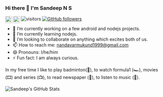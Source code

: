 ### Hi there 👋 I'm Sandeep N S

<!--
**sandy13521/sandy13521** is a ✨ _special_ ✨ repository because its `README.md` (this file) appears on your GitHub profile.

Here are some ideas to get you started:
-->
<a href="https://twitter.com/sandy13521">
  <img align="left" alt="Sandeep's Twitter" width="22px" src="https://cdn.jsdelivr.net/npm/simple-icons@v3/icons/twitter.svg" />
</a>
<a href="https://www.linkedin.com/in/sandeepns/">
  <img align="left" alt="Sandeep's Linkdein" width="22px" src="https://cdn.jsdelivr.net/npm/simple-icons@v3/icons/linkedin.svg" />
</a>

![visitors](https://visitor-badge.laobi.icu/badge?page_id=sandy13521.sandy13521)
[![GitHub followers](https://img.shields.io/github/followers/sandy13521.svg?style=social&label=Follow&maxAge=2592000)](https://github.com/sandy13521?tab=followers)


- 🔭 I’m currently working on a few android and nodejs projects.
- 🌱 I’m currently learning nodejs.
- 👯 I’m looking to collaborate on anything which excites both of us.
- 📫 How to reach me: nandavarmukund1999@gmail.com 
- 😄 Pronouns: I/he/him
- ⚡ Fun fact: I am always curious.

In my free time I like to play badminton(🏸), to watch formula1 (🏎), movies (🎞️) and series (📺), to read newspaper (📰), to listen to music (🎵).

![Sandeep's GitHub Stats](https://github-readme-stats.vercel.app/api?username=sandy13521&hide=[%22issues%22,%22contribs%22]&show_icons=true&title_color=fff&icon_color=79ff97&text_color=9f9f9f&bg_color=151515)
